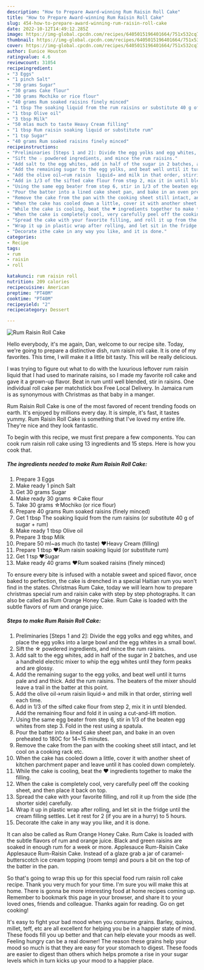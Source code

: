 ```yaml
---
description: "How to Prepare Award-winning Rum Raisin Roll Cake"
title: "How to Prepare Award-winning Rum Raisin Roll Cake"
slug: 454-how-to-prepare-award-winning-rum-raisin-roll-cake
date: 2022-10-12T14:49:12.285Z
image: https://img-global.cpcdn.com/recipes/6405015196401664/751x532cq70/rum-raisin-roll-cake-recipe-main-photo.jpg
thumbnail: https://img-global.cpcdn.com/recipes/6405015196401664/751x532cq70/rum-raisin-roll-cake-recipe-main-photo.jpg
cover: https://img-global.cpcdn.com/recipes/6405015196401664/751x532cq70/rum-raisin-roll-cake-recipe-main-photo.jpg
author: Eunice Houston
ratingvalue: 4.6
reviewcount: 31054
recipeingredient:
- "3 Eggs"
- "1 pinch Salt"
- "30 grams Sugar"
- "30 grams Cake flour"
- "30 grams Mochiko or rice flour"
- "40 grams Rum soaked raisins finely minced"
- "1 tbsp The soaking liquid from the rum raisins or substitute 40 g of sugar  rum"
- "1 tbsp Olive oil"
- "3 tbsp Milk"
- "50 mlas much to taste Heavy Cream filling"
- "1 tbsp Rum raisin soaking liquid or substitute rum"
- "1 tsp Sugar"
- "40 grams Rum soaked raisins finely minced"
recipeinstructions:
- "Preliminaries [Steps 1 and 2]: Divide the egg yolks and egg whites, and place the egg yolks into a large bowl and the egg whites in a small bowl."
- "Sift the ☆ powdered ingredients, and mince the rum raisins."
- "Add salt to the egg whites, add in half of the sugar in 2 batches, and use a handheld electric mixer to whip the egg whites until they form peaks and are glossy."
- "Add the remaining sugar to the egg yolks, and beat well until it turns pale and and thick. Add the rum raisins. The beaters of the mixer should leave a trail in the batter at this point."
- "Add the olive oil→rum raisin  liquid→ and milk in that order, stirring well each time."
- "Add in 1/3 of the sifted cake flour from step 2, mix it in until blended. Add the remaining flour and fold it in using a cut-and-lift motion."
- "Using the same egg beater from step 6, stir in 1/3 of the beaten egg whites from step 3. Fold in the rest using a spatula."
- "Pour the batter into a lined cake sheet pan, and bake in an oven preheated to 180C for 14~15 minutes."
- "Remove the cake from the pan with the cooking sheet still intact, and let cool on a cooking rack etc."
- "When the cake has cooled down a little, cover it with another sheet of kitchen parchment paper and leave until it has cooled down completely."
- "While the cake is cooling, beat the ♥ ingredients together to make the filling."
- "When the cake is completely cool, very carefully peel off the cooking sheet, and then place it back on top."
- "Spread the cake with your favorite filling, and roll it up from the side (the shorter side) carefully."
- "Wrap it up in plastic wrap after rolling, and let sit in the fridge until the cream filling settles. Let it rest for 2 (if you are in a hurry) to 5 hours."
- "Decorate ithe cake in any way you like, and it is done."
categories:
- Recipe
tags:
- rum
- raisin
- roll

katakunci: rum raisin roll 
nutrition: 209 calories
recipecuisine: American
preptime: "PT40M"
cooktime: "PT40M"
recipeyield: "2"
recipecategory: Dessert

---
```



![Rum Raisin Roll Cake](https://img-global.cpcdn.com/recipes/6405015196401664/751x532cq70/rum-raisin-roll-cake-recipe-main-photo.jpg)

Hello everybody, it's me again, Dan, welcome to our recipe site. Today, we're going to prepare a distinctive dish, rum raisin roll cake. It is one of my favorites. This time, I will make it a little bit tasty. This will be really delicious.

I was trying to figure out what to do with the luxurious leftover rum raisin liquid that I had used to marinate raisins, so I made my favorite roll cake and gave it a grown-up flavor. Beat in rum until well blended, stir in raisins. One individual roll cake per matchstick box Free Local Delivery. In Jamaica rum is as synonymous with Christmas as that baby in a manger.

Rum Raisin Roll Cake is one of the most favored of recent trending foods on earth. It's enjoyed by millions every day. It is simple, it's fast, it tastes yummy. Rum Raisin Roll Cake is something that I've loved my entire life. They're nice and they look fantastic.


To begin with this recipe, we must first prepare a few components. You can cook rum raisin roll cake using 13 ingredients and 15 steps. Here is how you cook that.

<!--inarticleads1-->

##### The ingredients needed to make Rum Raisin Roll Cake:

1. Prepare 3 Eggs
1. Make ready 1 pinch Salt
1. Get 30 grams Sugar
1. Make ready 30 grams ☆Cake flour
1. Take 30 grams ☆Mochiko (or rice flour)
1. Prepare 40 grams Rum soaked raisins (finely minced)
1. Get 1 tbsp The soaking liquid from the rum raisins (or substitute 40 g of sugar + rum)
1. Make ready 1 tbsp Olive oil
1. Prepare 3 tbsp Milk
1. Prepare 50 ml~as much (to taste) ♥Heavy Cream (filling)
1. Prepare 1 tbsp ♥Rum raisin soaking liquid (or substitute rum)
1. Get 1 tsp ♥Sugar
1. Make ready 40 grams ♥Rum soaked raisins (finely minced)


To ensure every bite is infused with a notable sweet and spiced flavor, once baked to perfection, the cake is drenched in a special Haitian rum you won&#39;t find in the states. Christmas Rum Cake, today we will learn how to prepare christmas special rum and raisin cake with step by step photographs. It can also be called as Rum Orange Honey Cake. Rum Cake is loaded with the subtle flavors of rum and orange juice. 

<!--inarticleads2-->

##### Steps to make Rum Raisin Roll Cake:

1. Preliminaries [Steps 1 and 2]: Divide the egg yolks and egg whites, and place the egg yolks into a large bowl and the egg whites in a small bowl.
1. Sift the ☆ powdered ingredients, and mince the rum raisins.
1. Add salt to the egg whites, add in half of the sugar in 2 batches, and use a handheld electric mixer to whip the egg whites until they form peaks and are glossy.
1. Add the remaining sugar to the egg yolks, and beat well until it turns pale and and thick. Add the rum raisins. The beaters of the mixer should leave a trail in the batter at this point.
1. Add the olive oil→rum raisin  liquid→ and milk in that order, stirring well each time.
1. Add in 1/3 of the sifted cake flour from step 2, mix it in until blended. Add the remaining flour and fold it in using a cut-and-lift motion.
1. Using the same egg beater from step 6, stir in 1/3 of the beaten egg whites from step 3. Fold in the rest using a spatula.
1. Pour the batter into a lined cake sheet pan, and bake in an oven preheated to 180C for 14~15 minutes.
1. Remove the cake from the pan with the cooking sheet still intact, and let cool on a cooking rack etc.
1. When the cake has cooled down a little, cover it with another sheet of kitchen parchment paper and leave until it has cooled down completely.
1. While the cake is cooling, beat the ♥ ingredients together to make the filling.
1. When the cake is completely cool, very carefully peel off the cooking sheet, and then place it back on top.
1. Spread the cake with your favorite filling, and roll it up from the side (the shorter side) carefully.
1. Wrap it up in plastic wrap after rolling, and let sit in the fridge until the cream filling settles. Let it rest for 2 (if you are in a hurry) to 5 hours.
1. Decorate ithe cake in any way you like, and it is done.


It can also be called as Rum Orange Honey Cake. Rum Cake is loaded with the subtle flavors of rum and orange juice. Black and green raisins are soaked in enough rum for a week or more. Applesauce Rum-Raisin Cake Applesauce Rum-Raisin Cake. Instead of a glaze grab a jar of caramel-butterscotch ice cream topping (room temp) and pours a bit on the top of the batter in the pan. 

So that's going to wrap this up for this special food rum raisin roll cake recipe. Thank you very much for your time. I'm sure you will make this at home. There is gonna be more interesting food at home recipes coming up. Remember to bookmark this page in your browser, and share it to your loved ones, friends and colleague. Thanks again for reading. Go on get cooking!

It's easy to fight your bad mood when you consume grains. Barley, quinoa, millet, teff, etc are all excellent for helping you be in a happier state of mind. These foods fill you up better and that can help elevate your moods as well. Feeling hungry can be a real downer! The reason these grains help your mood so much is that they are easy for your stomach to digest. These foods are easier to digest than others which helps promote a rise in your sugar levels which in turn kicks up your mood to a happier place.
